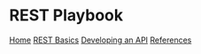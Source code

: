 # REST Playbook
[Home](index.md)
[REST Basics](constraints.md)
[Developing an API](developing-api.md)
[References](references.md)